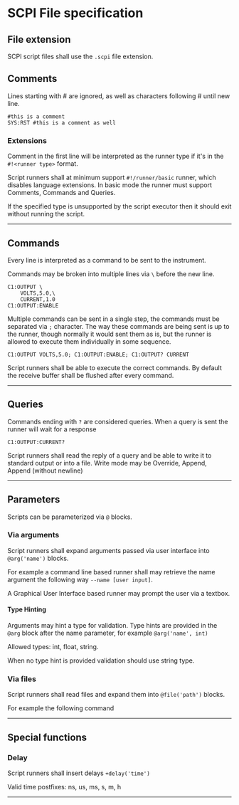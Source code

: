 # SCPI File specification

## File extension

SCPI script files shall use the `.scpi` file extension.

## Comments

Lines starting with \# are ignored, as well as characters following \# until new line.

```scpi
#this is a comment
SYS:RST #this is a comment as well
```

### Extensions

Comment in the first line will be interpreted as the runner type if it's in the `#!<runner type>` format.

Script runners shall at minimum support `#!/runner/basic` runner, which disables language extensions. In basic mode the runner must support Comments, Commands and Queries.

If the specified type is unsupported by the script executor then it should exit without running the script.

---

## Commands

Every line is interpreted as a command to be sent to the instrument.

Commands may be broken into multiple lines via `\` before the new line.

```scpi
C1:OUTPUT \
    VOLTS,5.0,\
    CURRENT,1.0
C1:OUTPUT:ENABLE
```

Multiple commands can be sent in a single step, the commands must be separated via `;` character. The way these commands are being sent is up to the runner, though normally it would sent them as is, but the runner is allowed to execute them individually in some sequence.

```scpi
C1:OUTPUT VOLTS,5.0; C1:OUTPUT:ENABLE; C1:OUTPUT? CURRENT
```

Script runners shall be able to execute the correct commands. By default the receive buffer shall be flushed after every command.

---

## Queries

Commands ending with `?` are considered queries. When a query is sent the runner will wait for a response

```scpi
C1:OUTPUT:CURRENT?
```

Script runners shall read the reply of a query and be able to write it to standard output or into a file. Write mode may be Override, Append, Append (without newline)

---

## Parameters

Scripts can be parameterized via `@` blocks.

### Via arguments

Script runners shall expand arguments passed via user interface into `@arg('name')` blocks.

For example a command line based runner shall may retrieve the name argument the following way `--name [user input]`.

A Graphical User Interface based runner may prompt the user via a textbox.

#### Type Hinting

Arguments may hint a type for validation. Type hints are provided in the `@arg` block after the name parameter, for example `@arg('name', int)`

Allowed types: int, float, string.

When no type hint is provided validation should use string type.

### Via files

Script runners shall read files and expand them into `@file('path')` blocks.

For example the following command

---

## Special functions

### Delay

Script runners shall insert delays `+delay('time')`

Valid time postfixes: ns, us, ms, s, m, h

---
